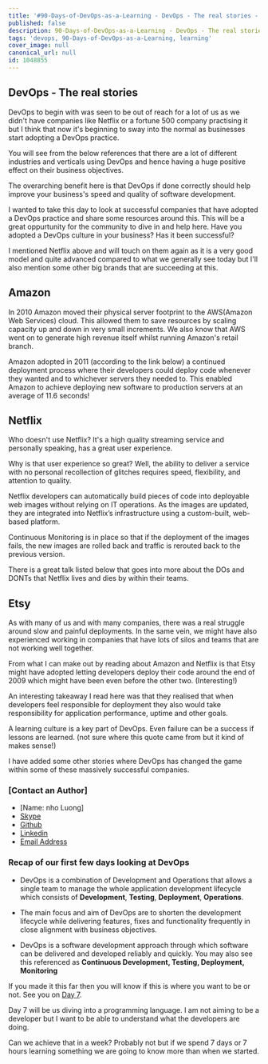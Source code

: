 ```yaml
---
title: '#90-Days-of-DevOps-as-a-Learning - DevOps - The real stories - Day 6'
published: false
description: 90-Days-of-DevOps-as-a-Learning - DevOps - The real stories
tags: 'devops, 90-Days-of-DevOps-as-a-Learning, learning'
cover_image: null
canonical_url: null
id: 1048855
---
```


## DevOps - The real stories

DevOps to begin with was seen to be out of reach for a lot of us as we didn't have companies like Netflix or a fortune 500 company practising it but I think that now it's beginning to sway into the normal as businesses start adopting a DevOps practice.

You will see from the below references that there are a lot of different industries and verticals using DevOps and hence having a huge positive effect on their business objectives.

The overarching benefit here is that DevOps if done correctly should help improve your business's speed and quality of software development.

I wanted to take this day to look at successful companies that have adopted a DevOps practice and share some resources around this. This will be a great oppurtunity for the community to dive in and help here. Have you adopted a DevOps culture in your business? Has it been successful?

I mentioned Netflix above and will touch on them again as it is a very good model and quite advanced compared to what we generally see today but I'll also mention some other big brands that are succeeding at this.

## Amazon

In 2010 Amazon moved their physical server footprint to the AWS(Amazon Web Services) cloud. This allowed them to save resources by scaling capacity up and down in very small increments. We also know that AWS went on to generate high revenue itself whilst running Amazon's retail branch.

Amazon adopted in 2011 (according to the link below) a continued deployment process where their developers could deploy code whenever they wanted and to whichever servers they needed to. This enabled Amazon to achieve deploying new software to production servers at an average of 11.6 seconds!

## Netflix

Who doesn't use Netflix? It's a high quality streaming service and personally speaking, has a great user experience.

Why is that user experience so great? Well, the ability to deliver a service with no personal recollection of glitches requires speed, flexibility, and attention to quality.

Netflix developers can automatically build pieces of code into deployable web images without relying on IT operations. As the images are updated, they are integrated into Netflix’s infrastructure using a custom-built, web-based platform.

Continuous Monitoring is in place so that if the deployment of the images fails, the new images are rolled back and traffic is rerouted back to the previous version.

There is a great talk listed below that goes into more about the DOs and DONTs that Netflix lives and dies by within their teams.

## Etsy

As with many of us and with many companies, there was a real struggle around slow and painful deployments. In the same vein, we might have also experienced working in companies that have lots of silos and teams that are not working well together.

From what I can make out by reading about Amazon and Netflix is that Etsy might have adopted letting developers deploy their code around the end of 2009 which might have been even before the other two. (Interesting!)

An interesting takeaway I read here was that they realised that when developers feel responsible for deployment they also would take responsibility for application performance, uptime and other goals.

A learning culture is a key part of DevOps. Even failure can be a success if lessons are learned. (not sure where this quote came from but it kind of makes sense!)

I have added some other stories where DevOps has changed the game within some of these massively successful companies.

### [Contact an Author]
* [Name: nho Luong]
* [Skype](luongutnho_skype)
* [Github](https://github.com/nholuongut/)
* [Linkedin](https://www.linkedin.com/in/nholuong/)
* [Email Address](luongutnho@hotmail.com)

### Recap of our first few days looking at DevOps

- DevOps is a combination of Development and Operations that allows a single team to manage the whole application development lifecycle which consists of **Development**, **Testing**, **Deployment**, **Operations**.

- The main focus and aim of DevOps are to shorten the development lifecycle while delivering features, fixes and functionality frequently in close alignment with business objectives.

- DevOps is a software development approach through which software can be delivered and developed reliably and quickly. You may also see this referenced as **Continuous Development, Testing, Deployment, Monitoring**

If you made it this far then you will know if this is where you want to be or not. See you on [Day 7](day07.md).

Day 7 will be us diving into a programming language. I am not aiming to be a developer but I want to be able to understand what the developers are doing.

Can we achieve that in a week? Probably not but if we spend 7 days or 7 hours learning something we are going to know more than when we started.
